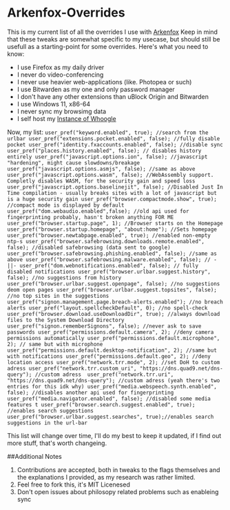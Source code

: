# Arkenfox-Overrides
This is my current list of all the overrides I use with [Arkenfox](https://github.com/arkenfox/user.js)
Keep in mind that these tweaks are somewhat specific to my usecase, but should still be usefull as a starting-point for some overrides. 
Here's what you need to know:
- I use Firefox as my daily driver
- I never do video-conferencing
- I never use heavier web-applications (like. Photopea or such)
- I use Bitwarden as my one and only password manager
- I don't have any other extensions than uBlock Origin and Bitwarden
- I use Windows 11, x86-64
- I never sync my browsimg data
- I self host my [Instance of Whoogle](https://github.com/benbusby/whoogle-search)

Now, my list:
`user_pref("keyword.enabled", true); //search from the urlbar
user_pref("extensions.pocket.enabled", false); //fully disable pocket
user_pref("identity.fxaccounts.enabled", false); //disable sync
user_pref("places.history.enabled", false); // disables history entirely
user_pref("javascript.options.ion", false); //javascript "hardening", might cause slowdowns/breakage
user_pref("javascript.options.asmjs", false); //same as above
user_pref("javascript.options.wasm", false); //WebAssembly support. Completly disables WASM, for the security gain and speed loss
user_pref("javascript.options.baselinejit", false); //Disabled Just In Time compilation - usually breaks sites with a lot of javascript but is a huge security gain
user_pref("browser.compactmode.show", true); //compact mode is displayed by default
user_pref("dom.webaudio.enabled",false); //old api used for fingerprinting probably, hasn't broken anything FOR ME
user_pref("browser.startup.page", 1); //Browser starts on the Homepage
user_pref("browser.startup.homepage", "about:home"); //Sets homepage
user_pref("browser.newtabpage.enabled", true); //enabled non-empty ntp-s
user_pref("browser.safebrowsing.downloads.remote.enabled", false); //disabled safebrowsing (data sent to google)
user_pref("browser.safebrowsing.phishing.enabled", false); //same as above
user_pref("browser.safebrowsing.malware.enabled", false); // -||-
user_pref("dom.webnotifications.enabled", false); // fully disabled notifications
user_pref("browser.urlbar.suggest.history", false); //no suggestions from history
user_pref("browser.urlbar.suggest.openpage", false); //no suggestions deom open pages
user_pref("browser.urlbar.suggest.topsites", false); //no top sites in the suggestions
user_pref("signon.management.page.breach-alerts.enabled"); //no breach alerts
user_pref("layout.spellcheckDefault", 0); //no spell-check
user_pref("browser.download.useDownloadDir", true); //always download files to the System Download Directory
user_pref("signon.rememberSignons", false); //never ask to save passwords
user_pref("permissions.default.camera", 2); //deny camera permissions automatically
user_pref("permissions.default.microphone", 2); // same but with microphone
user_pref("permissions.default.desktop-notification", 2); //same but with notifications
user_pref("permissions.default.geo", 2); //deny location access
user_pref("network.trr.mode", 2); //set DoH to custom adress
user_pref("network.trr.custom_uri", "https://dns.quad9.net/dns-query"); //custom adress 
user_pref("network.trr.uri", "https://dns.quad9.net/dns-query"); //custom adress (yeah there's two entries for this idk why)
user_pref("media.webspeech.synth.enabled", false); //disables another api used for fingerprinting
user_pref("media.navigator.enabled", false); //disabled some media features t
user_pref("browser.search.suggest.enabled", true); //enables search suggestions
user_pref("browser.urlbar.suggest.searches", true);//enables search suggestions in the url-bar`

This list will change over time, I'll do my best to keep it updated, if I find out more stuff, that's worth changeing. 

##Additional Notes

1. Contributions are accepted, both in tweaks to the flags themselves and the explanations I provided, as my research was rather limited. 
2. Feel free to fork this, it's MIT Licenesed
3. Don't open issues about philosopy related problems such as enableing sync


